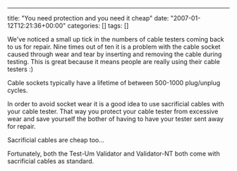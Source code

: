 ---
title: "You need protection and you need it cheap"
date: "2007-01-12T12:21:36+00:00"
categories: []
tags: []

We've noticed a small up tick in the numbers of cable testers coming back to us for repair. Nine times out of ten it is a problem with the cable socket caused through wear and tear by inserting and removing the cable during testing. This is great because it means people are really using their cable testers :)

Cable sockets typically have a lifetime of between 500-1000 plug/unplug cycles.

In order to avoid socket wear it is a good idea to use sacrificial cables with your cable tester. That way you protect your cable tester from excessive wear and save yourself the bother of having to have your tester sent away for repair.

Sacrificial cables are cheap too...

Fortunately, both the Test-Um Validator and Validator-NT both come with sacrificial cables as standard.
